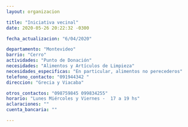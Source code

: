 ```yaml
---
layout: organizacion

title: "Iniciativa vecinal"
date: 2020-05-26 20:22:32 -0300

fecha_actualizacion: "6/04/2020"

departamento: "Montevideo"
barrio: "Cerro"
actividades: "Punto de Donación"
necesidades: "Alimentos y Artículos de Limpieza"
necesidades_especificas: "En particular, alimentos no perecederos"
telefono_contacto: "091944342 "
direccion: "Grecia y Viacaba"

otros_contactos: "098759845 099834255"
horario: "Lunes Miércoles y Viernes -  17 a 19 hs"
aclaraciones: ""
cuenta_bancaria: ""

---
```

